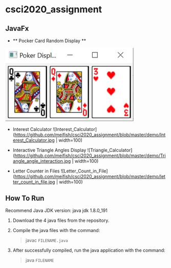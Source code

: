 # csci2020_assignment
## JavaFx ##
- ** Pocker Card Random Display **
<img src="https://github.com/meifish/csci2020_assignment/blob/master/demo/poker.jpg" width="400">

- Interest Calculator
![Interest_Calculator](https://github.com/meifish/csci2020_assignment/blob/master/demo/Interest_Calculator.jpg | width=100)

- Interactive Triangle Angles Display
![Triangle_Calculator](https://github.com/meifish/csci2020_assignment/blob/master/demo/Triangle_angle_interaction.jpg | width=100)

- Letter Counter in Files
![Letter_Count_in_File](https://github.com/meifish/csci2020_assignment/blob/master/demo/letter_count_in_file.jpg | width=100)


## How To Run ##
Recommend Java JDK version: java jdk 1.8.0_191

1. Download the 4 java files from the repository.

2. Compile the java files with the command:
   > javac `FILENAME.java`

3. After successfully compiled, run the java application with the command:
   > java `FILENAME`
